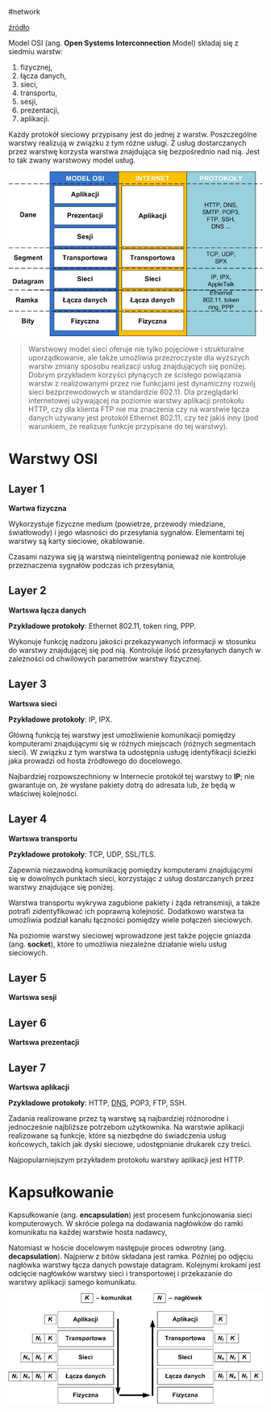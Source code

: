 #network

[źródło](https://pl.wikipedia.org/wiki/Model_OSI)

Model OSI (ang. **Open Systems Interconnection** Model) składaj się z siedmiu warstw:

1. fizycznej,
2. łącza danych,
3. sieci,
4. transportu,
5. sesji,
6. prezentacji,
7. aplikacji.

Każdy protokół sieciowy przypisany jest do jednej z warstw. Poszczególne warstwy realizują w związku z tym różne usługi. Z usług dostarczanych przez warstwę korzysta warstwa znajdująca się bezpośrednio nad nią. Jest to tak zwany warstwowy model usług.

![](attachments/Model%20OSI.png)

> Warstwowy model sieci oferuje nie tylko pojęciowe i strukturalne uporządkowanie, ale także umożliwia przezroczyste dla wyższych warstw zmiany sposobu realizacji usług znajdujących się poniżej. Dobrym przykładem korzyści płynących ze ścisłego powiązania warstw z realizowanymi przez nie funkcjami jest dynamiczny rozwój sieci bezprzewodowych w standardzie 802.11. Dla przeglądarki internetowej używającej na poziomie warstwy aplikacji protokołu HTTP, czy dla klienta FTP nie ma znaczenia czy na warstwie łącza danych używany jest protokół Ethernet 802.11, czy też jakiś inny (pod warunkiem, że realizuje funkcje przypisane do tej warstwy).

# Warstwy OSI

## Layer 1

**Wartwa fizyczna**

Wykorzystuje fizyczne medium (powietrze, przewody miedziane, światłowody) i jego własności do przesyłania sygnałów. Elementami tej warstwy są karty sieciowe, okablowanie. 

Czasami nazywa się ją warstwą nieinteligentną ponieważ nie kontroluje przeznaczenia sygnałów podczas ich przesyłania,

## Layer 2

**Wartswa łącza danych**

**Pzykładowe protokoły**: Ethernet 802.11, token ring, PPP.

Wykonuje funkcję nadzoru jakości przekazywanych informacji w stosunku do warstwy znajdującej się pod nią. Kontroluje ilość przesyłanych danych w zależności od chwilowych parametrów warstwy fizycznej.

## Layer 3

**Wartswa sieci**

**Pzykładowe protokoły**: IP, IPX.

Główną funkcją tej warstwy jest umożliwienie komunikacji pomiędzy komputerami znajdującymi się w różnych miejscach (różnych segmentach sieci). W związku z tym warstwa ta udostępnia usługę identyfikacji ścieżki jaka prowadzi od hosta źródłowego do docelowego.

Najbardziej rozpowszechniony w Internecie protokół tej warstwy to **IP**; nie gwarantuje on, że wysłane pakiety dotrą do adresata lub, że będą w właściwej kolejności.

## Layer 4

**Wartswa transportu**

**Pzykładowe protokoły**: TCP, UDP, SSL/TLS.

Zapewnia niezawodną komunikację pomiędzy komputerami znajdującymi się w dowolnych punktach sieci, korzystając z usług dostarczanych przez warstwy znajdujące się poniżej.

Warstwa transportu wykrywa zagubione pakiety i żąda retransmisji, a także potrafi zidentyfikować ich poprawną kolejność. Dodatkowo warstwa ta umożliwia podział kanału łączności pomiędzy wiele połączeń sieciowych. 

Na poziomie warstwy sieciowej wprowadzone jest także pojęcie gniazda (ang. **socket**), które to umożliwia niezależne działanie wielu usług sieciowych.

## Layer 5

**Wartswa sesji**

## Layer 6

**Wartswa prezentacji**

## Layer 7

**Wartswa aplikacji**

**Pzykładowe protokoły**: HTTP, [DNS](DNS.md), POP3, FTP, SSH.

 Zadania realizowane przez tą warstwę są najbardziej różnorodne i jednocześnie najbliższe potrzebom użytkownika. Na warstwie aplikacji realizowane są funkcje, które są niezbędne do świadczenia usług końcowych, takich jak dyski sieciowe, udostępnianie drukarek czy treści. 
 
 Najpopularniejszym przykładem protokołu warstwy aplikacji jest HTTP.

 # Kapsułkowanie

 Kapsułkowanie (ang. **encapsulation**) jest procesem funkcjonowania sieci komputerowych. W skrócie polega na dodawania nagłówków do ramki komunikatu na każdej warstwie hosta nadawcy, 
 
 Natomiast w hoście docelowym następuje proces odwrotny (ang. **decapsulation**). Najpierw z bitów składana jest ramka. Później po odjęciu nagłówka warstwy łącza danych powstaje datagram. Kolejnymi krokami jest odcięcie nagłówków warstwy sieci i transportowej i przekazanie do warstwy aplikacji samego komunikatu.

 ![](attachments/OSI%20encapsulation.png)